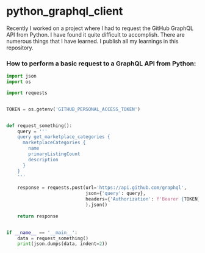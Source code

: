 # python_graphql_client

Recently I worked on a project where I had to request the GitHub GraphQL API from Python. I have found it quite difficult to accomplish. There are numerous things that I have learned. I publish all my learnings in this repository.

### How to perform a basic request to a GraphQL API from Python:

```python
import json
import os

import requests


TOKEN = os.getenv('GITHUB_PERSONAL_ACCESS_TOKEN')


def request_something():
    query = '''
    query get_marketplace_categories { 
      marketplaceCategories {
        name
        primaryListingCount
        description
      }
    }
    '''

    response = requests.post(url='https://api.github.com/graphql',
                             json={'query': query},
                             headers={'Authorization': f'Bearer {TOKEN}'}
                             ).json()
    
    return response


if __name__ == '__main__':
    data = request_something()
    print(json.dumps(data, indent=2))

```
